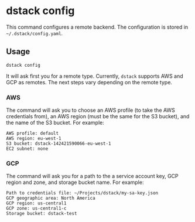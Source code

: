 # dstack config

This command configures a remote backend. The configuration is stored in `~/.dstack/config.yaml`.

## Usage

```shell
dstack config
```

It will ask first you for a remote type. Currently, `dstack` supports AWS and GCP as remotes.
The next steps vary depending on the remote type.

### AWS

The command will ask you to choose an AWS profile (to take the AWS credentials from), 
an AWS region (must be the same for the S3 bucket), and the name of the S3 bucket. For example:

```shell
AWS profile: default
AWS region: eu-west-1
S3 bucket: dstack-142421590066-eu-west-1
EC2 subnet: none
```

### GCP

The command will ask you for a path to the a service account key, GCP region and zone, and storage bucket name. For example:

```
Path to credentials file: ~/Projects/dstack/my-sa-key.json
GCP geographic area: North America
GCP region: us-central1
GCP zone: us-central1-c
Storage bucket: dstack-test
```
